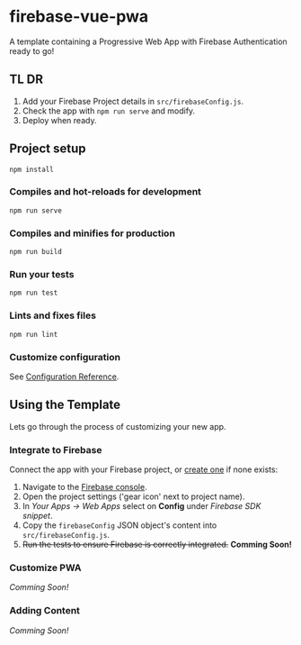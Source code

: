 # firebase-vue-pwa

A template containing a Progressive Web App with Firebase Authentication ready to go!

## TL DR
1. Add your Firebase Project details in ``src/firebaseConfig.js``.
2. Check the app with ``npm run serve`` and modify.
3. Deploy when ready.

## Project setup
```
npm install
```

### Compiles and hot-reloads for development
```
npm run serve
```

### Compiles and minifies for production
```
npm run build
```

### Run your tests
```
npm run test
```

### Lints and fixes files
```
npm run lint
```

### Customize configuration
See [Configuration Reference](https://cli.vuejs.org/config/).

## Using the Template 
Lets go through the process of customizing your new app.

### Integrate to Firebase
Connect the app with your Firebase project, or [create one](https://firebase.google.com/docs/web/setup) if none exists:
1. Navigate to the [Firebase console](https://console.firebase.google.com).
2. Open the project settings ('gear icon' next to project name).
3. In *Your Apps -> Web Apps* select on **Config** under *Firebase SDK snippet*.
4. Copy the ``firebaseConfig`` JSON object's content into ``src/firebaseConfig.js``.
5. ~~Run the tests to ensure Firebase is correctly integrated.~~ **Comming Soon!**


### Customize PWA
*Comming Soon!*

### Adding Content
*Comming Soon!*